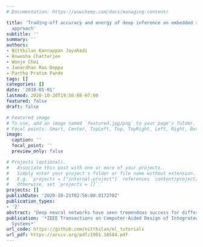 ```yaml
---
# Documentation: https://wowchemy.com/docs/managing-content/

title: 'Trading-off accuracy and energy of deep inference on embedded systems: A co-design
  approach'
subtitle: ''
summary: ''
authors:
- Nitthilan Kannappan Jayakodi
- Anwesha Chatterjee
- Wonje Choi
- Janardhan Rao Doppa
- Partha Pratim Pande
tags: []
categories: []
date: '2018-01-01'
lastmod: 2020-10-20T19:56:08-07:00
featured: false
draft: false

# Featured image
# To use, add an image named `featured.jpg/png` to your page's folder.
# Focal points: Smart, Center, TopLeft, Top, TopRight, Left, Right, BottomLeft, Bottom, BottomRight.
image:
  caption: ''
  focal_point: ''
  preview_only: false

# Projects (optional).
#   Associate this post with one or more of your projects.
#   Simply enter your project's folder or file name without extension.
#   E.g. `projects = ["internal-project"]` references `content/project/deep-learning/index.md`.
#   Otherwise, set `projects = []`.
projects: []
publishDate: '2020-10-21T02:56:08.017270Z'
publication_types:
- '2'
abstract: 'Deep neural networks have seen tremendous success for different modalities of data including images, videos, and speech. This success has led to their deployment in mobile and embedded systems for real-time applications. However, making repeated inferences using deep networks on embedded systems poses significant challenges due to constrained resources (e.g., energy and computing power). To address these challenges, we develop a principled co-design approach. Building on prior work, we develop a formalism referred to as Coarse-to-Fine Networks (C2F Nets) that allow us to employ classifiers of varying complexity to make predictions. We propose a principled optimization algorithm to automatically configure C2F Nets for a specified trade-off between accuracy and energy consumption for inference. The key idea is to select a classifier on-the-fly whose complexity is proportional to the hardness of the input example: simple classifiers for easy inputs and complex classifiers for hard inputs. We perform comprehensive experimental evaluation using four different C2F Net architectures on multiple real-world image classification tasks. Our results show that optimized C2F Net can reduce the Energy Delay Product (EDP) by 27 to 60 percent with no loss in accuracy when compared to the baseline solution, where all predictions are made using the most complex classifier in C2F Net.'
publication: '*IEEE Transactions on Computer-Aided Design of Integrated Circuits and
  Systems*'
url_code: https://github.com/nitthilan/ml_tutorials
url_pdf: https://arxiv.org/pdf/1901.10584.pdf
---
```

